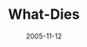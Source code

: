 ---
layout: music 
title: "What-Dies"
series: "Death of Religion"
date: 2005-11-12 
description: "What if we learned that Jesus didn't come to start a nice, feel good religion? What if he didn't come to start any kind of religion at all? In fact, what if he came to fight and overthrow the whole system of codes and traditions that are religion? What if"
audio: "http://www.crossroads.net/audio/2005/2005_10_Death_To_Religion/Religion_02_11_13_05_What_Dies.mp3"
audio-duration: "40:19"
src: "http://www.crossroads.net/players/media/mediumHz/DefaultVideoImage.jpg"
---